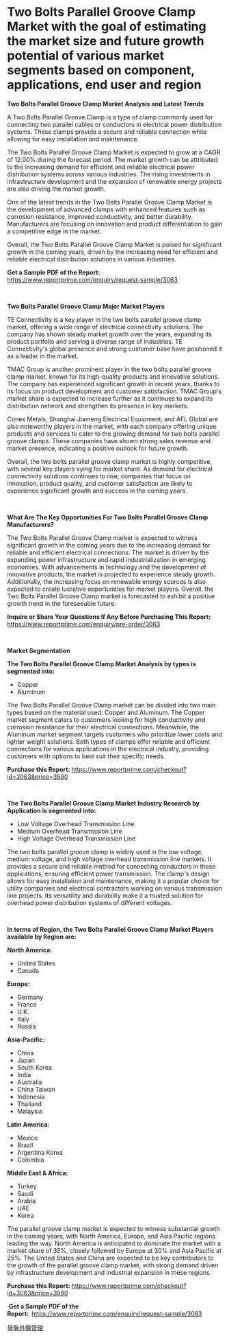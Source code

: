 <p><h1>Two Bolts Parallel Groove Clamp Market with the goal of estimating the market size and future growth potential of various market segments based on component, applications, end user and region</h1></p><p><strong>Two Bolts Parallel Groove Clamp Market Analysis and Latest Trends</strong></p>
<p><p>A Two Bolts Parallel Groove Clamp is a type of clamp commonly used for connecting two parallel cables or conductors in electrical power distribution systems. These clamps provide a secure and reliable connection while allowing for easy installation and maintenance.</p><p>The Two Bolts Parallel Groove Clamp Market is expected to grow at a CAGR of 12.00% during the forecast period. The market growth can be attributed to the increasing demand for efficient and reliable electrical power distribution systems across various industries. The rising investments in infrastructure development and the expansion of renewable energy projects are also driving the market growth.</p><p>One of the latest trends in the Two Bolts Parallel Groove Clamp Market is the development of advanced clamps with enhanced features such as corrosion resistance, improved conductivity, and better durability. Manufacturers are focusing on innovation and product differentiation to gain a competitive edge in the market.</p><p>Overall, the Two Bolts Parallel Groove Clamp Market is poised for significant growth in the coming years, driven by the increasing need for efficient and reliable electrical distribution solutions in various industries.</p></p>
<p><strong>Get a Sample PDF of the Report:&nbsp;</strong> <a href="https://www.reportprime.com/enquiry/request-sample/3063">https://www.reportprime.com/enquiry/request-sample/3063</a></p>
<p>&nbsp;</p>
<p><strong>Two Bolts Parallel Groove Clamp Major Market Players</strong></p>
<p><p>TE Connectivity is a key player in the two bolts parallel groove clamp market, offering a wide range of electrical connectivity solutions. The company has shown steady market growth over the years, expanding its product portfolio and serving a diverse range of industries. TE Connectivity's global presence and strong customer base have positioned it as a leader in the market.</p><p>TMAC Group is another prominent player in the two bolts parallel groove clamp market, known for its high-quality products and innovative solutions. The company has experienced significant growth in recent years, thanks to its focus on product development and customer satisfaction. TMAC Group's market share is expected to increase further as it continues to expand its distribution network and strengthen its presence in key markets.</p><p>Conex Metals, Shanghai Jiameng Electrical Equipment, and AFL Global are also noteworthy players in the market, with each company offering unique products and services to cater to the growing demand for two bolts parallel groove clamps. These companies have shown strong sales revenue and market presence, indicating a positive outlook for future growth.</p><p>Overall, the two bolts parallel groove clamp market is highly competitive, with several key players vying for market share. As demand for electrical connectivity solutions continues to rise, companies that focus on innovation, product quality, and customer satisfaction are likely to experience significant growth and success in the coming years.</p></p>
<p>&nbsp;</p>
<p><strong>What Are The Key Opportunities For Two Bolts Parallel Groove Clamp Manufacturers?</strong></p>
<p><p>The Two Bolts Parallel Groove Clamp market is expected to witness significant growth in the coming years due to the increasing demand for reliable and efficient electrical connections. The market is driven by the expanding power infrastructure and rapid industrialization in emerging economies. With advancements in technology and the development of innovative products, the market is projected to experience steady growth. Additionally, the increasing focus on renewable energy sources is also expected to create lucrative opportunities for market players. Overall, the Two Bolts Parallel Groove Clamp market is forecasted to exhibit a positive growth trend in the foreseeable future.</p></p>
<p><strong>Inquire or Share Your Questions If Any Before Purchasing This Report:</strong> <a href="https://www.reportprime.com/enquiry/pre-order/3063">https://www.reportprime.com/enquiry/pre-order/3063</a></p>
<p>&nbsp;</p>
<p><strong>Market Segmentation</strong></p>
<p><strong>The Two Bolts Parallel Groove Clamp Market Analysis by types is segmented into:</strong></p>
<p><ul><li>Copper</li><li>Aluminum</li></ul></p>
<p><p>The Two Bolts Parallel Groove Clamp market can be divided into two main types based on the material used: Copper and Aluminum. The Copper market segment caters to customers looking for high conductivity and corrosion resistance for their electrical connections. Meanwhile, the Aluminum market segment targets customers who prioritize lower costs and lighter weight solutions. Both types of clamps offer reliable and efficient connections for various applications in the electrical industry, providing customers with options to best suit their specific needs.</p></p>
<p><strong>Purchase this Report:&nbsp;</strong><a href="https://www.reportprime.com/checkout?id=3063&price=3590">https://www.reportprime.com/checkout?id=3063&price=3590</a></p>
<p>&nbsp;</p>
<p><strong>The Two Bolts Parallel Groove Clamp Market Industry Research by Application is segmented into:</strong></p>
<p><ul><li>Low Voltage Overhead Transmission Line</li><li>Medium Overhead Transmission Line</li><li>High Voltage Overhead Transmission Line</li></ul></p>
<p><p>The two bolts parallel groove clamp is widely used in the low voltage, medium voltage, and high voltage overhead transmission line markets. It provides a secure and reliable method for connecting conductors in these applications, ensuring efficient power transmission. The clamp's design allows for easy installation and maintenance, making it a popular choice for utility companies and electrical contractors working on various transmission line projects. Its versatility and durability make it a trusted solution for overhead power distribution systems of different voltages.</p></p>
<p>&nbsp;</p>
<p><strong>In terms of Region, the Two Bolts Parallel Groove Clamp Market Players available by Region are:</strong></p>
<p>
    <p> <strong> North America: </strong>
        <ul>
            <li>United States</li>
            <li>Canada</li>
        </ul>
        </p> 
    <p> <strong> Europe: </strong>
        <ul>
            <li>Germany</li>
            <li>France</li>
            <li>U.K.</li>
            <li>Italy</li>
            <li>Russia</li>
        </ul>
        </p> 
    <p> <strong> Asia-Pacific: </strong>
        <ul>
            <li>China</li>
            <li>Japan</li>
            <li>South Korea</li>
            <li>India</li>
            <li>Australia</li>
            <li>China Taiwan</li>
            <li>Indonesia</li>
            <li>Thailand</li>
            <li>Malaysia</li>
        </ul>
        </p> 
    <p> <strong> Latin America: </strong>
        <ul>
            <li>Mexico</li>
            <li>Brazil</li>
            <li>Argentina Korea</li>
            <li>Colombia</li>
        </ul>
        </p> 
    <p> <strong> Middle East & Africa: </strong>
        <ul>
            <li>Turkey</li>
            <li>Saudi</li>
            <li>Arabia</li>
            <li>UAE</li>
            <li>Korea</li>
        </ul>
    </p>
    </p>
<p><p>The parallel groove clamp market is expected to witness substantial growth in the coming years, with North America, Europe, and Asia Pacific regions leading the way. North America is anticipated to dominate the market with a market share of 35%, closely followed by Europe at 30% and Asia Pacific at 25%. The United States and China are expected to be key contributors to the growth of the parallel groove clamp market, with strong demand driven by infrastructure development and industrial expansion in these regions.</p></p>
<p><strong>Purchase this Report: </strong><a href="https://www.reportprime.com/checkout?id=3063&price=3590">https://www.reportprime.com/checkout?id=3063&price=3590</a></p>
<p>&nbsp;<strong>Get a Sample PDF of the Report:&nbsp;&nbsp;</strong><a href="https://www.reportprime.com/enquiry/request-sample/3063">https://www.reportprime.com/enquiry/request-sample/3063</a></p>
<p><strong></strong></p>
<p><p><a href="https://github.com/Sophiaard2003/Market-Research-Report-List-1/blob/main/568791012967.md">骨盤外傷管理</a></p></p>